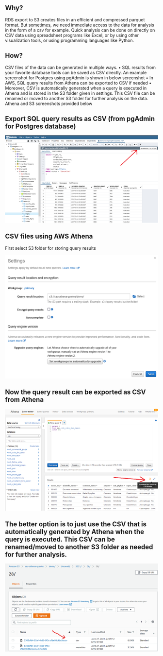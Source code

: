 ## Why?

RDS export to S3 creates files in an efficient and compressed parquet format. But sometimes, we need immediate access to the data for analysis in the form of a csv for example. Quick analysis can be done on directly on CSV data using spreadsheet programs like Excel, or by using other visualization tools, or using programming languages like Python.

## How?

CSV files of the data can be generated in multiple ways.
• SQL results from your favorite database tools can be saved as CSV directly. An example screenshot for Postgres using pgAdmin is shown in below screenshot
• In AWS, SQL query results from Athena can be exported to CSV if needed
• Moreover, CSV is automatically generated when a query is executed in Athena and is stored in the S3 folder given in settings. This CSV file can be renamed or moved to another S3 folder for further analysis on the data. Athena and S3 screenshots provided below

## Export SQL query results as CSV (from pgAdmin for Postgres database)

![CSV from Postgres](../images/generate_CSV_01.png)



## CSV files using AWS Athena
First select S3 folder for storing query results

![Athena result S3 location](../images/generate_CSV_02.png)



## Now the query result can be exported as CSV from Athena

![CSV from Athena](../images/generate_CSV_03.png)

## The better option is to just use the CSV that is automatically generated by Athena when the query is executed. This CSV can be renamed/moved to another S3 folder as needed for further analysis.

![CSV from S3](../images/generate_CSV_04.png)